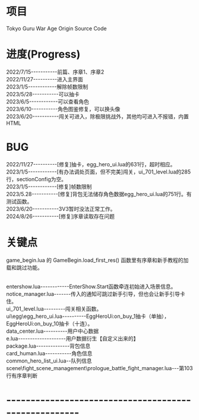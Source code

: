# 项目
Tokyo Guru War Age Origin Source Code

# 进度(Progress)
2022/7/15-----------前篇、序章1、序章2<br>
2022/11/27----------进入主界面<br>
2023/1/5------------解除帧数限制<br>
2023/5/28-----------可以抽卡<br>
2023/6/5------------可以查看角色<br>
2023/6/10-----------角色图鉴修复，可以换头像<br>
2023/6/20-----------闯关可进入，除极限挑战外，其他均可进入不报错，内置HTML<br>

# BUG
2022/11/27----------[修复]抽卡，egg_hero_ui.lua的631行，超时相应。<br>
2023/1/5------------[有办法调处页面，但不完美]闯关，ui_701_level.lua的285行，sectionConfig为空。<br>
2023/1/5------------[修复]帧数限制<br>
2023/5.28-----------[修复]背包无法储存角色数据egg_hero_ui.lua的751行。有测试函数。<br>
2023/6/20-----------3V3暂时没法正常工作。<br>
2024/8/26-----------[修复]序章读取存在问题<br>

# 关键点
game_begin.lua 的 GameBegin.load_first_res() 函数里有序章和新手教程的加载和跳过功能。<br><br>

entershow.lua------------EnterShow.Start函数牵连初始进入场景信息。<br>
notice_manager.lua-------传入的通知可跳过新手引导，但也会让新手引导卡住。<br>
ui_701_level.lua---------闯关相关函数。<br>
ui\egg\egg_hero_ui.lua----------EggHeroUi:on_buy_1抽卡（单抽），EggHeroUi:on_buy_10抽卡（十连）。<br>
data_center.lua----------用户中心数据<br>
e.lua--------------------用户数据衍生【自定义出来的】<br>
package.lua--------------背包信息<br>
card_human.lua-----------角色信息<br>
common_hero_list_ui.lua--队列信息<br>
scene\fight_scene_management\prologue_battle_fight_manager.lua---第103行有序章判断


# -----------------------------------------------------